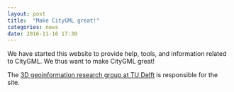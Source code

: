 ```yaml
---
layout: post
title:  "Make CityGML great!"
categories: news
date: 2016-11-16 17:30
---
```


We have started this website to provide help, tools, and information related to CityGML. 
We thus want to make CityGML great!

The [3D geoinformation research group at TU Delft](https://3d.bk.tudelft.nl) is responsible for the site.

